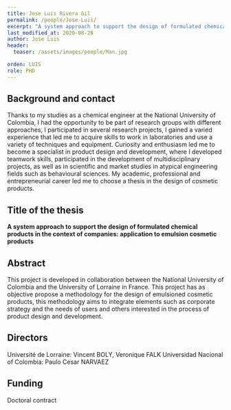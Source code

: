 ```yaml
---
title: Jose Luis Rivera Gil
permalink: /people/Jose-Luis/
excerpt: "A system approach to support the design of formulated chemical products"
last_modified_at: 2020-08-28
author: Jose Luis
header:
  teaser: /assets/images/people/Man.jpg

orden: LUIS
role: PHD
---
```


## Background and contact 


Thanks to my studies as a chemical engineer at the National University of Colombia, I had the opportunity to be part of research groups with different approaches, I participated in several research projects, I gained a varied experience that led me to acquire skills to work in laboratories and use a variety of techniques and equipment. Curiosity and enthusiasm led me to become a specialist in product design and development, where I developed teamwork skills, participated in the development of multidisciplinary projects, as well as in scientific and market studies in atypical engineering fields such as behavioural sciences.  My academic, professional and entrepreneurial career led me to choose a thesis in the design of cosmetic products.


## Title of the thesis

**A system approach to support the design of formulated chemical products in the context of companies: application to emulsion cosmetic products**

## Abstract

This project is developed in collaboration between the National University of Colombia and the University of Lorraine in France. 
This project has as objective propose a methodology for the design of emulsioned cosmetic products, this methodology aims to integrate elements such as corporate strategy and the needs of users and others interested in the process of product design and development.

## Directors 

Université de Lorraine: Vincent BOLY, Veronique FALK
Universidad Nacional of Colombia: Paulo Cesar NARVAEZ

## Funding 

Doctoral contract

